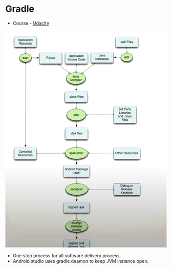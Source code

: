 # Gradle 

- Course - [Udacity](https://www.youtube.com/playlist?list=PLAwxTw4SYaPk2JP5TFPx7g63PCkyBqjZn)

![](Screen/Android%20Build%20Pipeline.png)

- One stop process for all software delivery process.
- Android studio uses gradle deamon to keep JVM instance open.
